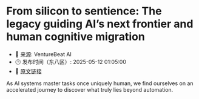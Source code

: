 # From silicon to sentience: The legacy guiding AI’s next frontier and human cognitive migration
- 📅 来源: VentureBeat AI
- 🕒 发布时间（东八区）: 2025-05-12 01:05:00
- 🔗 [原文链接](https://venturebeat.com/ai/from-silicon-to-sentience-the-legacy-guiding-ais-next-frontier-and-human-cognitive-migration/)

As AI systems master tasks once uniquely human, we find ourselves on an accelerated journey to discover what truly lies beyond automation.